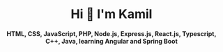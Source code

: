 <h1 align="center">Hi 👋 I'm Kamil</h1>
<h4 align="center">HTML, CSS, JavaScript, PHP, Node.js, Express.js, React.js, Typescript, C++, Java, learning Angular and Spring Boot</h4>
